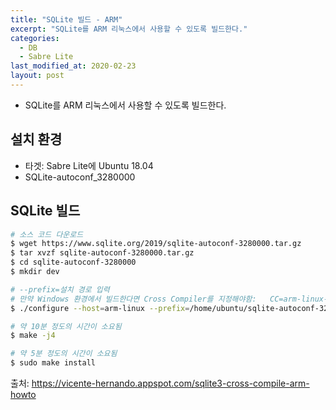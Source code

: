 ```yaml
---
title: "SQLite 빌드 - ARM"
excerpt: "SQLite를 ARM 리눅스에서 사용할 수 있도록 빌드한다."
categories:
  - DB
  - Sabre Lite
last_modified_at: 2020-02-23
layout: post
---
```

- SQLite를 ARM 리눅스에서 사용할 수 있도록 빌드한다.



## 설치 환경
- 타겟: Sabre Lite에 Ubuntu 18.04
- SQLite-autoconf_3280000



## SQLite 빌드
```bash
# 소스 코드 다운로드
$ wget https://www.sqlite.org/2019/sqlite-autoconf-3280000.tar.gz
$ tar xvzf sqlite-autoconf-3280000.tar.gz
$ cd sqlite-autoconf-3280000
$ mkdir dev

# --prefix=설치 경로 입력
# 만약 Windows 환경에서 빌드한다면 Cross Compiler를 지정해야함:   CC=arm-linux-gnueabihf-gcc
$ ./configure --host=arm-linux --prefix=/home/ubuntu/sqlite-autoconf-3280000/dev

# 약 10분 정도의 시간이 소요됨
$ make -j4

# 약 5분 정도의 시간이 소요됨
$ sudo make install
```

출처: <https://vicente-hernando.appspot.com/sqlite3-cross-compile-arm-howto>